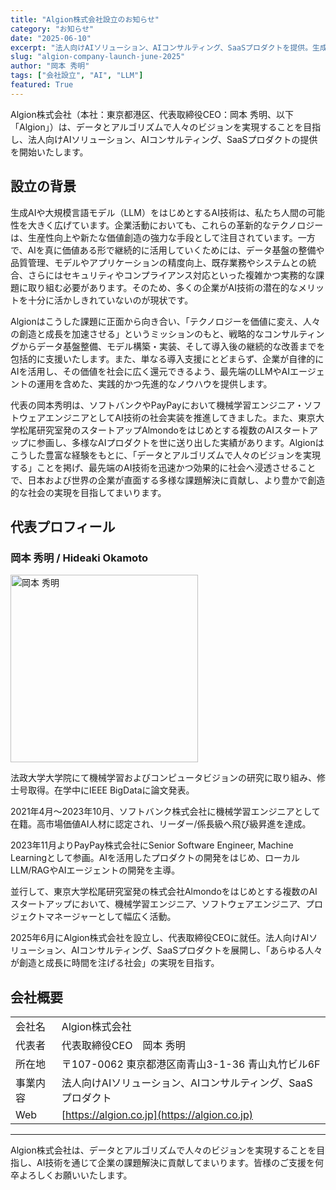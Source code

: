 ```yaml
---
title: "Algion株式会社設立のお知らせ"
category: "お知らせ"
date: "2025-06-10"
excerpt: "法人向けAIソリューション、AIコンサルティング、SaaSプロダクトを提供。生成AI・LLMの導入から運用まで包括的に支援します。"
slug: "algion-company-launch-june-2025"
author: "岡本 秀明"
tags: ["会社設立", "AI", "LLM"]
featured: True
---
```


Algion株式会社（本社：東京都港区、代表取締役CEO：岡本 秀明、以下「Algion」）は、データとアルゴリズムで人々のビジョンを実現することを目指し、法人向けAIソリューション、AIコンサルティング、SaaSプロダクトの提供を開始いたします。

## 設立の背景

生成AIや大規模言語モデル（LLM）をはじめとするAI技術は、私たち人間の可能性を大きく広げています。企業活動においても、これらの革新的なテクノロジーは、生産性向上や新たな価値創造の強力な手段として注目されています。一方で、AIを真に価値ある形で継続的に活用していくためには、データ基盤の整備や品質管理、モデルやアプリケーションの精度向上、既存業務やシステムとの統合、さらにはセキュリティやコンプライアンス対応といった複雑かつ実務的な課題に取り組む必要があります。そのため、多くの企業がAI技術の潜在的なメリットを十分に活かしきれていないのが現状です。

Algionはこうした課題に正面から向き合い、「テクノロジーを価値に変え、人々の創造と成長を加速させる」というミッションのもと、戦略的なコンサルティングからデータ基盤整備、モデル構築・実装、そして導入後の継続的な改善までを包括的に支援いたします。また、単なる導入支援にとどまらず、企業が自律的にAIを活用し、その価値を社会に広く還元できるよう、最先端のLLMやAIエージェントの運用を含めた、実践的かつ先進的なノウハウを提供します。

代表の岡本秀明は、ソフトバンクやPayPayにおいて機械学習エンジニア・ソフトウェアエンジニアとしてAI技術の社会実装を推進してきました。また、東京大学松尾研究室発のスタートアップAlmondoをはじめとする複数のAIスタートアップに参画し、多様なAIプロダクトを世に送り出した実績があります。Algionはこうした豊富な経験をもとに、「データとアルゴリズムで人々のビジョンを実現する」ことを掲げ、最先端のAI技術を迅速かつ効果的に社会へ浸透させることで、日本および世界の企業が直面する多様な課題解決に貢献し、より豊かで創造的な社会の実現を目指してまいります。

## 代表プロフィール

### 岡本 秀明 / Hideaki Okamoto

<img src="/hideaki-okamoto-profile.jpg" alt="岡本 秀明" width="300" />

法政大学大学院にて機械学習およびコンピュータビジョンの研究に取り組み、修士号取得。在学中にIEEE BigDataに論文発表。

2021年4月〜2023年10月、ソフトバンク株式会社に機械学習エンジニアとして在籍。高市場価値AI人材に認定され、リーダー/係長級へ飛び級昇進を達成。

2023年11月よりPayPay株式会社にSenior Software Engineer, Machine Learningとして参画。AIを活用したプロダクトの開発をはじめ、ローカルLLM/RAGやAIエージェントの開発を主導。

並行して、東京大学松尾研究室発の株式会社Almondoをはじめとする複数のAIスタートアップにおいて、機械学習エンジニア、ソフトウェアエンジニア、プロジェクトマネージャーとして幅広く活動。

2025年6月にAlgion株式会社を設立し、代表取締役CEOに就任。法人向けAIソリューション、AIコンサルティング、SaaSプロダクトを展開し、「あらゆる人々が創造と成長に時間を注げる社会」の実現を目指す。

## 会社概要

<div class="company-info-table">

|  |  |
|---|---|
| 会社名 | Algion株式会社 |
| 代表者 | 代表取締役CEO　岡本 秀明 |
| 所在地 | 〒107-0062 東京都港区南青山3-1-36 青山丸竹ビル6F |
| 事業内容 | 法人向けAIソリューション、AIコンサルティング、SaaSプロダクト |
| Web | [https://algion.co.jp](https://algion.co.jp) |

</div>

- - -

Algion株式会社は、データとアルゴリズムで人々のビジョンを実現することを目指し、AI技術を通じて企業の課題解決に貢献してまいります。皆様のご支援を何卒よろしくお願いいたします。